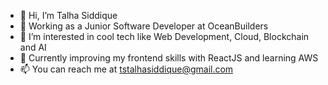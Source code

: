- 👋 Hi, I’m Talha Siddique
- 🏢 Working as a Junior Software Developer at OceanBuilders
- 👀 I’m interested in cool tech like Web Development, Cloud, Blockchain and AI
- 🌱 Currently improving my frontend skills with ReactJS and learning AWS
- 📫 You can reach me at tstalhasiddique@gmail.com
